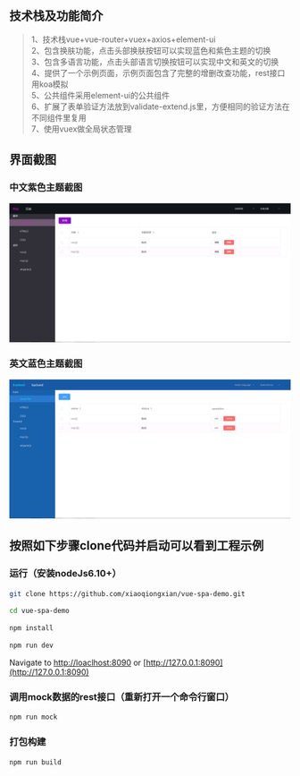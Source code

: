 
## 技术栈及功能简介
> 1、技术栈vue+vue-router+vuex+axios+element-ui<br>
> 2、包含换肤功能，点击头部换肤按钮可以实现蓝色和紫色主题的切换<br>
> 3、包含多语言功能，点击头部语言切换按钮可以实现中文和英文的切换<br>
> 4、提供了一个示例页面，示例页面包含了完整的增删改查功能，rest接口用koa模拟<br>
> 5、公共组件采用element-ui的公共组件<br>
> 6、扩展了表单验证方法放到validate-extend.js里，方便相同的验证方法在不同组件里复用<br>
> 7、使用vuex做全局状态管理<br>

## 界面截图

### 中文紫色主题截图
![中文紫色主题截图](https://github.com/xiaoqiongxian/vue-spa-demo/blob/master/src/images/1.PNG)

### 英文蓝色主题截图
![英文蓝色主题截图](https://github.com/xiaoqiongxian/vue-spa-demo/blob/master/src/images/2.PNG)

## 按照如下步骤clone代码并启动可以看到工程示例

### 运行（安装nodeJs6.10+）
```bash
git clone https://github.com/xiaoqiongxian/vue-spa-demo.git
```
```bash
cd vue-spa-demo
```
```bash
npm install
```
```bash
npm run dev
```
Navigate to [http://loaclhost:8090](http://loaclhost:8090) or [http://127.0.0.1:8090](http://127.0.0.1:8090)

### 调用mock数据的rest接口（重新打开一个命令行窗口）
```bash
npm run mock
```

### 打包构建
```bash
npm run build
```